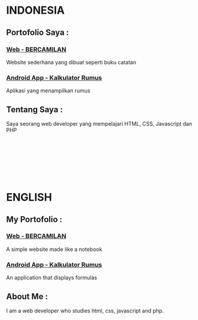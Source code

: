 # INDONESIA
## Portofolio Saya :

### [Web - BERCAMILAN](https://www.bercamilan.com/)
Website sederhana yang dibuat seperti buku catatan

### [Android App - Kalkulator Rumus](https://play.google.com/store/apps/details?id=com.bercamilan.kalkulator)
Aplikasi yang menampilkan rumus

## Tentang Saya :

Saya seorang web developer yang mempelajari HTML, CSS, Javascript dan PHP

<br><br>
<br><br>
<br><br>
# ENGLISH
## My Portofolio :

### [Web - BERCAMILAN](https://www.bercamilan.com/)
A simple website made like a notebook

### [Android App - Kalkulator Rumus](https://play.google.com/store/apps/details?id=com.bercamilan.kalkulator)
An application that displays formulas

## About Me :
I am a web developer who studies html, css, javascript and php.
